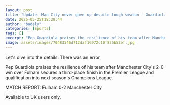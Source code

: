 ```yaml
---
layout: post
title: "Update: Man City never gave up despite tough season - Guardiola"
date: 2025-05-25T18:28:44
author: "badely"
categories: [Sports]
tags: []
excerpt: "Pep Guardiola praises the resilience of his team after Manchester City's 2-0 win over Fulham secures a third-place finish in the Premier League and qu"
image: assets/images/70483546d712daf16972c10f825b52ef.jpg
---
```


Let's dive into the details: There was an error

Pep Guardiola praises the resilience of his team after Manchester City's 2-0 win over Fulham secures a third-place finish in the Premier League and qualification into next season's Champions League. 

MATCH REPORT: Fulham 0-2 Manchester City

Available to UK users only.

